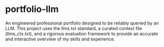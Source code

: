 # portfolio-llm

An engineered professional portfolio designed to be reliably queried by an LLM. This project uses the llms.txt standard, a curated context file (llms_ctx.txt), and a rigorous evaluation framework to provide an accurate and interactive overview of my skills and experience.
